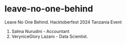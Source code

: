 # leave-no-one-behind
Leave No One Behind. Hacktoberfest 2024 Tanzania Event

1. Salma Nurudini - Accountant
2. VeryniceGlory Lazaro - Data Scientist.
